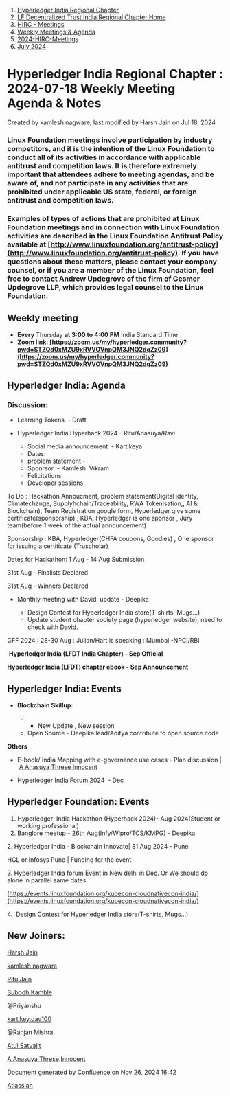 1. [Hyperledger India Regional Chapter](index.html)
2. [LF Decentralized Trust India Regional Chapter Home](LF-Decentralized-Trust-India-Regional-Chapter-Home_19169282.html)
3. [HIRC - Meetings](HIRC---Meetings_19169350.html)
4. [Weekly Meetings &amp; Agenda](19169352.html)
5. [2024-HIRC-Meetings](2024-HIRC-Meetings_19171429.html)
6. [July 2024](July-2024_19171763.html)

# Hyperledger India Regional Chapter : 2024-07-18 Weekly Meeting Agenda &amp; Notes

Created by kamlesh nagware, last modified by Harsh Jain on Jul 18, 2024

### **Linux Foundation meetings involve participation by industry competitors, and it is the intention of the Linux Foundation to conduct all of its activities in accordance with applicable antitrust and competition laws. It is therefore extremely important that attendees adhere to meeting agendas, and be aware of, and not participate in any activities that are prohibited under applicable US state, federal, or foreign antitrust and competition laws.**

### **Examples of types of actions that are prohibited at Linux Foundation meetings and in connection with Linux Foundation activities are described in the Linux Foundation Antitrust Policy available at [http://www.linuxfoundation.org/antitrust-policy](http://www.linuxfoundation.org/antitrust-policy). If you have questions about these matters, please contact your company counsel, or if you are a member of the Linux Foundation, feel free to contact Andrew Updegrove of the firm of Gesmer Updegrove LLP, which provides legal counsel to the Linux Foundation.**

## **Weekly meeting**

- **Every** Thursday **at 3:00 to 4:00 PM** India Standard Time
- **Zoom link: [https://zoom.us/my/hyperledger.community?pwd=STZQd0xMZU9xRVVOVnpQM3JNQ2dqZz09](https://zoom.us/my/hyperledger.community?pwd=STZQd0xMZU9xRVVOVnpQM3JNQ2dqZz09)**

## **Hyperledger India: Agenda**

### Discussion:

- Learning Tokens  - Draft
- Hyperledger India Hyperhack 2024 - Ritu/Anasuya/Ravi
  
  - Social media announcement  - Kartikeya
  - Dates:
  - problem statement -
  - Sponrsor  - Kamlesh. Vikram
  - Felicitations
  - Developer sessions

To Do : Hackathon Annoucment, problem statement(Digital identity, Climatechange, Supplyhchain/Traceability, RWA Tokenisation,, AI &amp; Blockchain), Team Registration google form, Hyperledger give some certificate(sponsorship) , KBA, Hyperledger is one sponsor , Jury team(before 1 week of the actual announcement) 

Sponsorship : KBA, Hyperledger(CHFA coupons, Goodies) , One sponsor for issuing a certiticate (Truscholar)

Dates for Hackathon: 1 Aug - 14 Aug Submission

31st Aug - Finalists Declared

31st Aug - Winners Declared

- Monthly meeting with David  update - Deepika
  
  - Design Contest for Hyperledger India store(T-shirts, Mugs...)
  - Update student chapter society page (hyperledger website), need to check with David.

GFF 2024 : 28-30 Aug : Julian/Hart is speaking : Mumbai -NPCI/RBI

 **Hyperledger India (LFDT India Chapter) - Sep Official** 

**Hyperledger India (LFDT) chapter ebook - Sep Announcement** 

## **Hyperledger India: Events**

- **Blockchain Skillup:**
  
  - - New Update , New session
  - Open Source - Deepika lead/Aditya contribute to open source code

**Others**

- E-book/ India Mapping with e-governance use cases - Plan discussion | [A Anasuya Threse Innocent](https://lf-hyperledger.atlassian.net/wiki/people/712020:661aa2f0-0e5a-4e8d-b57b-de10204ea99b?ref=confluence)

<!--THE END-->

- Hyperledger India Forum 2024  - Dec

## **Hyperledger Foundation: Events**

1. Hyperledger  India Hackathon (Hyperhack 2024)- Aug 2024(Student or working professional)
2. Banglore meetup - 26th Aug(Infy/Wipro/TCS/KMPG) - Deepika

2\. Hyperledger India - Blockchain Innovate| 31 Aug 2024 - Pune

HCL or Infosys Pune | Funding for the event

3\. Hyperledger India forum Event in New delhi in Dec. Or We should do alone in parallel same dates.

[https://events.linuxfoundation.org/kubecon-cloudnativecon-india/](https://events.linuxfoundation.org/kubecon-cloudnativecon-india/)

4.  Design Contest for Hyperledger India store(T-shirts, Mugs...)

## New Joiners:

[Harsh Jain](https://lf-hyperledger.atlassian.net/wiki/people/712020:38c86aa6-8123-46b4-bd3d-48bbb9b1cbf7?ref=confluence)

[kamlesh nagware](https://lf-hyperledger.atlassian.net/wiki/people/557058:8e1fc425-f938-4b39-ad13-9cd8b0ddde52?ref=confluence) 

[Ritu Jain](https://lf-hyperledger.atlassian.net/wiki/people/557058:5c9c59c5-fd5d-49e5-9535-364abb623584?ref=confluence) 

[Subodh Kamble](https://lf-hyperledger.atlassian.net/wiki/people/712020:91ddf1a1-cd00-4392-a97c-d8e9bd8d5e9e?ref=confluence) 

@Priyanshu 

[kartikey.dav100](https://lf-hyperledger.atlassian.net/wiki/people/5d5fd1d08de8420ca06d3048?ref=confluence)  

@Ranjan Mishra

[Atul Satyajit](https://lf-hyperledger.atlassian.net/wiki/people/712020:a7541b38-256d-44b7-af13-3cab4653c38d?ref=confluence)  

[A Anasuya Threse Innocent](https://lf-hyperledger.atlassian.net/wiki/people/712020:661aa2f0-0e5a-4e8d-b57b-de10204ea99b?ref=confluence)  

Document generated by Confluence on Nov 26, 2024 16:42

[Atlassian](http://www.atlassian.com/)
